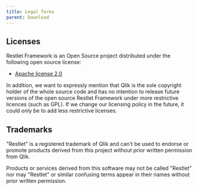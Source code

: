 ```yaml
---
title: Legal Terms
parent: Download
---
```


## Licenses

Restlet Framework is an Open Source project distributed under the following open source license:

- [Apache license 2.0](http://opensource.org/licenses/apache-2.0)

In addition, we want to expressly mention that Qlik is the sole copyright holder of the whole source code and has no intention to release future versions of the open source Restlet Framework under more restrictive licences (such as GPL). If we change our licensing policy in the future, it could only be to add less restrictive licenses.

## Trademarks
"Restlet" is a registered trademark of Qlik and can't be used to endorse or promote products derived from this project without prior written permission from Qlik.

Products or services derived from this software may not be called "Restlet" nor may "Restlet" or similar confusing terms appear in their names without prior written permission.
